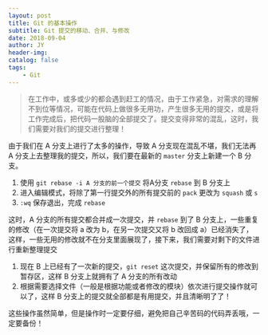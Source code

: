 ```yaml
---
layout: post
title: Git 的基本操作
subtitle: Git 提交的移动、合并、与修改
date: 2018-09-04
author: JY
header-img: 
catalog: false
tags: 
    - Git
---
```


> 在工作中，或多或少的都会遇到赶工的情况，由于工作紧急，对需求的理解不到位等情况，可能在代码上做很多无用功，产生很多无用的提交，或是将工作完成后，把代码一股脑的全部提交了。提交变得非常的混乱，这时，我们需要对我们的提交进行整理！

由于我们在 A 分支上进行了太多的操作，导致 A 分支现在混乱不堪，我们无法再 A 分支上去整理我的提交，所以，我们要在最新的 `master` 分支上新建一个 B 分支。

1. 使用 `git rebase -i A 分支的前一个提交` 将A分支 `rebase` 到 B 分支上
2. 进入编辑模式，将除了第一行提交外的所有提交前的 `pack` 更改为 `squash` 或 `s`
3. `:wq` 保存退出，完成 `rebase`

这时，A 分支的所有提交都合并成一次提交，并 `rebase` 到了 B 分支上，一些重复的修改（在一次提交将 a 改为 b，在另一次提交又将 b 改回成 a）已经消失了，这样，一些无用的修改就不在分支里面展现了，接下来，我们需要对剩下的文件进行重新整理提交

1. 现在 B 上已经有了一次新的提交，`git reset` 这次提交，并保留所有的修改到暂存区，这样 B 分支上就拥有了 A 分支的所有改动
2. 根据需要选择文件（一般是根据功能或者修改的模块）依次进行提交操作就可以了，这样 B 分支上的提交就全部都是有用提交，并且清晰明了了！

这些操作虽然简单，但是操作时一定要仔细，避免把自己辛苦码的代码弄丢哦，一定要备份！